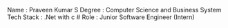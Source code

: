Name       : Praveen Kumar S
Degree     : Computer Science and Business System
Tech Stack : .Net with c #
Role       : Junior Software Engineer (Intern)

